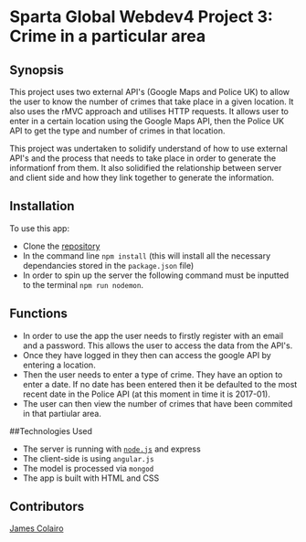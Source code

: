 # Sparta Global Webdev4 Project 3: Crime in a particular area

## Synopsis
This project uses two external API's (Google Maps and Police UK) to allow the user to know the number of crimes that take place in a given location. It also uses the rMVC approach and utilises HTTP requests. It allows user to enter in a certain location using the Google Maps API, then the Police UK API to get the type and number of crimes in that location.

This project was undertaken to solidify understand of how to use external API's and the process that needs to take place in order to generate the informationf from them.
It also solidified the relationship between server and client side and how they link together to generate the information.

## Installation

To use this app:
* Clone the [repository](https://github.com/jcolairo/sg-project-3)
* In the command line `npm install` (this will install all the necessary dependancies stored in the `package.json` file)
* In order to spin up the server the following command must be inputted to the terminal `npm run nodemon`.

## Functions
* In order to use the app the user needs to firstly register with an email and a password. This allows the user to access the data from the API's.
* Once they have logged in they then can access the google API by entering a location.
* Then the user needs to enter a type of crime. They have an option to enter a date. If no date has been entered then it be defaulted to the most recent date in the Police API (at this moment in time it is 2017-01).
* The user can then view the number of crimes that have been commited in that partiular area. 


##Technologies Used
* The server is running with [`node.js`](https://nodejs.org/en/) and express
* The client-side is using `angular.js`
* The model is processed via `mongod`
* The app is built with HTML and CSS


## Contributors

[James Colairo](https://github.com/jcolairo)
